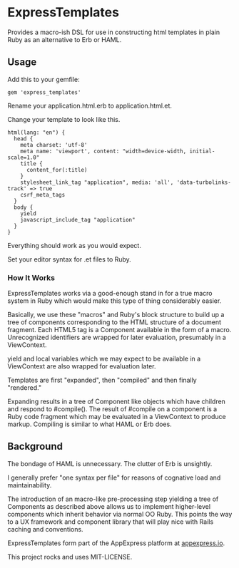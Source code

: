 # ExpressTemplates

Provides a macro-ish DSL for use in constructing html templates in plain Ruby as an alternative to Erb or HAML.

## Usage

Add this to your gemfile:

    gem 'express_templates'

Rename your application.html.erb to application.html.et.

Change your template to look like this.

    html(lang: "en") {
      head {
        meta charset: 'utf-8'
        meta name: 'viewport', content: "width=device-width, initial-scale=1.0"
        title {
          content_for(:title)
        }
        stylesheet_link_tag "application", media: 'all', 'data-turbolinks-track' => true
        csrf_meta_tags
      }
      body {
        yield
        javascript_include_tag "application"
      }
    }

Everything should work as you would expect.

Set your editor syntax for .et files to Ruby.

### How It Works

ExpressTemplates works via a good-enough stand in for a true macro system in Ruby which would make this type of thing considerably easier.

Basically, we use these "macros" and Ruby's block structure to build up a tree of components corresponding to the HTML structure of a document fragment.  Each HTML5 tag is a Component available in the form of a macro.  Unrecognized identifiers are wrapped for later evaluation, presumably in a ViewContext.

yield and local variables which we may expect to be available in a ViewContext are also wrapped for evaluation later.

Templates are first "expanded", then "compiled" and then finally "rendered."

Expanding results in a tree of Component like objects which have children and respond to #compile().  The result of #compile on a component is a Ruby code fragment which may be evaluated in a ViewContext to produce markup.  Compiling is similar to what HAML or Erb does.

## Background

The bondage of HAML is unnecessary.  The clutter of Erb is unsightly.

I generally prefer "one syntax per file" for reasons of cognative load and maintainability.

The introduction of an macro-like pre-processing step yielding a tree of Components as described above allows us to implement higher-level components which inherit behavior via normal OO Ruby.  This points the way to a UX framework and component library that will play nice with Rails caching and conventions.

ExpressTemplates form part of the AppExpress platform at [appexpress.io](http://appexpress.io).

This project rocks and uses MIT-LICENSE.
